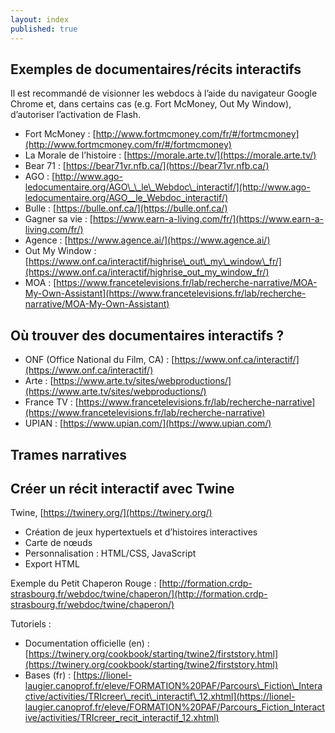 ```yaml
---
layout: index
published: true
---
```


## Exemples de documentaires/récits interactifs

Il est recommandé de visionner les webdocs à l’aide du navigateur Google Chrome et, dans certains cas (e.g. Fort McMoney, Out My Window), d’autoriser l’activation de Flash.

- Fort McMoney : [http://www.fortmcmoney.com/fr/#/fortmcmoney](http://www.fortmcmoney.com/fr/#/fortmcmoney)
- La Morale de l’histoire : [https://morale.arte.tv/](https://morale.arte.tv/)
- Bear 71 : [https://bear71vr.nfb.ca/](https://bear71vr.nfb.ca/) 
- AGO : [http://www.ago-ledocumentaire.org/AGO\_\_le\_Webdoc\_interactif/](http://www.ago-ledocumentaire.org/AGO__le_Webdoc_interactif/)
- Bulle : [https://bulle.onf.ca/](https://bulle.onf.ca/)
- Gagner sa vie : [https://www.earn-a-living.com/fr/](https://www.earn-a-living.com/fr/)
- Agence : [https://www.agence.ai/](https://www.agence.ai/)
- Out My Window : [https://www.onf.ca/interactif/highrise\_out\_my\_window\_fr/](https://www.onf.ca/interactif/highrise_out_my_window_fr/)
- MOA : [https://www.francetelevisions.fr/lab/recherche-narrative/MOA-My-Own-Assistant](https://www.francetelevisions.fr/lab/recherche-narrative/MOA-My-Own-Assistant)

## Où trouver des documentaires interactifs ?

- ONF (Office National du Film, CA) : [https://www.onf.ca/interactif/](https://www.onf.ca/interactif/)
- Arte : [https://www.arte.tv/sites/webproductions/](https://www.arte.tv/sites/webproductions/)
- France TV : [https://www.francetelevisions.fr/lab/recherche-narrative](https://www.francetelevisions.fr/lab/recherche-narrative)
- UPIAN : [https://www.upian.com/](https://www.upian.com/)

## Trames narratives



## Créer un récit interactif avec Twine

Twine, [https://twinery.org/](https://twinery.org/)
- Création de jeux hypertextuels et d’histoires interactives
- Carte de nœuds
- Personnalisation : HTML/CSS, JavaScript
- Export HTML

Exemple du Petit Chaperon Rouge : [http://formation.crdp-strasbourg.fr/webdoc/twine/chaperon/](http://formation.crdp-strasbourg.fr/webdoc/twine/chaperon/)

Tutoriels : 
- Documentation officielle (en) : [https://twinery.org/cookbook/starting/twine2/firststory.html](https://twinery.org/cookbook/starting/twine2/firststory.html)
- Bases (fr) : [https://lionel-laugier.canoprof.fr/eleve/FORMATION%20PAF/Parcours\_Fiction\_Interactive/activities/TRIcreer\_recit\_interactif\_12.xhtml](https://lionel-laugier.canoprof.fr/eleve/FORMATION%20PAF/Parcours_Fiction_Interactive/activities/TRIcreer_recit_interactif_12.xhtml)

